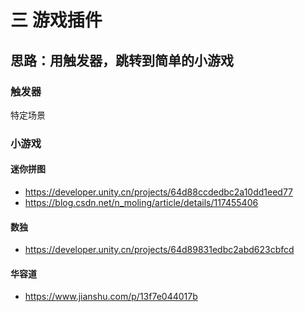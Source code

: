 # 三 游戏插件
## 思路：用触发器，跳转到简单的小游戏
### 触发器
特定场景 
### 小游戏
#### 迷你拼图 
- https://developer.unity.cn/projects/64d88ccdedbc2a10dd1eed77
- https://blog.csdn.net/n_moling/article/details/117455406
#### 数独
- https://developer.unity.cn/projects/64d89831edbc2abd623cbfcd
#### 华容道
- https://www.jianshu.com/p/13f7e044017b
